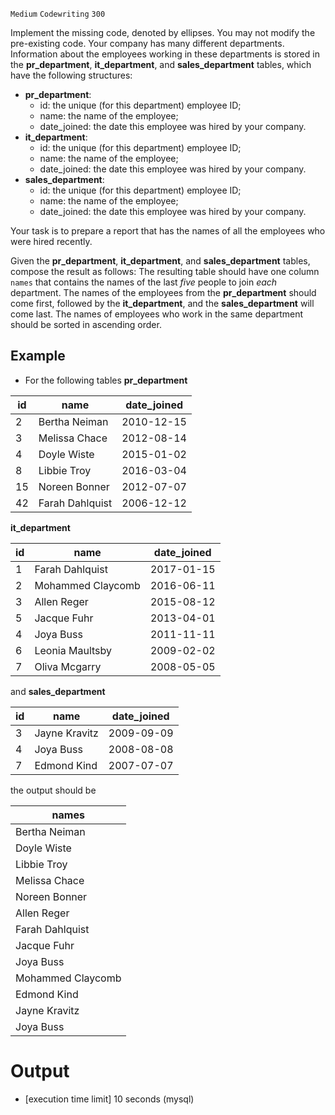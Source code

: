 `Medium`	`Codewriting` 	`300`

Implement the missing code, denoted by ellipses. You may not modify the pre-existing code.
Your company has many different departments. Information about the employees working in these departments is stored in the **pr_department**, **it_department**, and **sales_department** tables, which have the following structures:

- **pr_department**:
  - id: the unique (for this department) employee ID;
  - name: the name of the employee;
  - date_joined: the date this employee was hired by your company.
- **it_department**:
  - id: the unique (for this department) employee ID;
  - name: the name of the employee;
  - date_joined: the date this employee was hired by your company.
- **sales_department**:
  - id: the unique (for this department) employee ID;
  - name: the name of the employee;
  - date_joined: the date this employee was hired by your company.

Your task is to prepare a report that has the names of all the employees who were hired recently.

Given the **pr_department**, **it_department**, and **sales_department** tables, compose the result as follows: The resulting table should have one column <code>names</code> that contains the names of the last _five_ people to join _each_ department. The names of the employees from the **pr_department** should come first, followed by the **it_department**, and the **sales_department** will come last. The names of employees who work in the same department should be sorted in ascending order.

## Example

- For the following tables **pr_department**

| id  | name            | date_joined |
| --- | --------------- | ----------- |
| 2   | Bertha Neiman   | 2010-12-15  |
| 3   | Melissa Chace   | 2012-08-14  |
| 4   | Doyle Wiste     | 2015-01-02  |
| 8   | Libbie Troy     | 2016-03-04  |
| 15  | Noreen Bonner   | 2012-07-07  |
| 42  | Farah Dahlquist | 2006-12-12  |

**it_department**

| id  | name              | date_joined |
| --- | ----------------- | ----------- |
| 1   | Farah Dahlquist   | 2017-01-15  |
| 2   | Mohammed Claycomb | 2016-06-11  |
| 3   | Allen Reger       | 2015-08-12  |
| 5   | Jacque Fuhr       | 2013-04-01  |
| 4   | Joya Buss         | 2011-11-11  |
| 6   | Leonia Maultsby   | 2009-02-02  |
| 7   | Oliva Mcgarry     | 2008-05-05  |

and **sales_department**

| id  | name          | date_joined |
| --- | ------------- | ----------- |
| 3   | Jayne Kravitz | 2009-09-09  |
| 4   | Joya Buss     | 2008-08-08  |
| 7   | Edmond Kind   | 2007-07-07  |

the output should be

| names             |
| ----------------- |
| Bertha Neiman     |
| Doyle Wiste       |
| Libbie Troy       |
| Melissa Chace     |
| Noreen Bonner     |
| Allen Reger       |
| Farah Dahlquist   |
| Jacque Fuhr       |
| Joya Buss         |
| Mohammed Claycomb |
| Edmond Kind       |
| Jayne Kravitz     |
| Joya Buss         |

# Output
- [execution time limit] 10 seconds (mysql)


